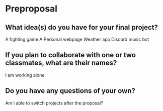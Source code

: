 # Preproposal

## What idea(s) do you have for your final project?

A fighting game
A Personal webpage
Weather app
Discord music bot

## If you plan to collaborate with one or two classmates, what are their names?

I am working alone

## Do you have any questions of your own?

Am I able to switch projects after the proposal?
